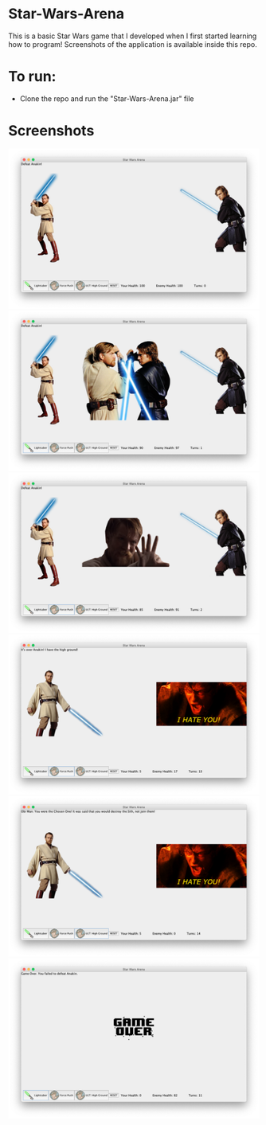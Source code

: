 # Star-Wars-Arena
This is a basic Star Wars game that I developed when I first started learning how to program! Screenshots of the application is available inside this repo.

# To run:
- Clone the repo and run the "Star-Wars-Arena.jar" file

# Screenshots
![alt text](https://github.com/TriDangContact/Star-Wars-Arena/blob/master/Screenshots/SWA_Screenshot1.png)
![alt text](https://github.com/TriDangContact/Star-Wars-Arena/blob/master/Screenshots/SWA_Screenshot2.png)
![alt text](https://github.com/TriDangContact/Star-Wars-Arena/blob/master/Screenshots/SWA_Screenshot3.png)
![alt text](https://github.com/TriDangContact/Star-Wars-Arena/blob/master/Screenshots/SWA_Screenshot4.png)
![alt text](https://github.com/TriDangContact/Star-Wars-Arena/blob/master/Screenshots/SWA_Screenshot5.png)
![alt text](https://github.com/TriDangContact/Star-Wars-Arena/blob/master/Screenshots/SWA_Screenshot6.png)
